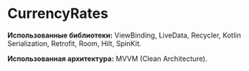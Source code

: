 # CurrencyRates

**Использованные библиотеки:** ViewBinding, LiveData, Recycler, Kotlin Serialization, Retrofit, Room, Hilt, SpinKit.

**Использованная архитектура:** MVVM (Clean Architecture).
